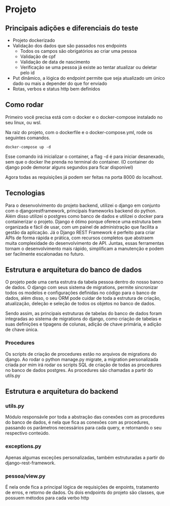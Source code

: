 # Projeto

## Principais adições e diferenciais do teste

- Projeto dockerizado
- Validação dos dados que são passados nos endpoints
    - Todos os campos são obrigatórios ao criar uma pessoa
    - Validação de cpf
    - Validação de data de nascimento
    - Verificação se uma pessoa já existe ao tentar atualizar ou deletar pelo id
- Put dinâmico, a lógica do endpoint permite que seja atualizado um único dado ou mais a depender do que for enviado
- Rotas, verbos e status http bem definidos

## Como rodar

Primeiro você precisa está com o docker e o docker-compose instalado no seu linux, ou wsl.

Na raiz do projeto, com o dockerfile e o docker-compose.yml, rode os seguintes comandos.

```docker
docker-compose up -d
```

Esse comando irá inicializar o container, a flag -d é para iniciar desanexado, sem que o docker lhe prenda no terminal do container. (O container do django pode demorar alguns segundos para ficar disponível)

Agora todas as requisições já podem ser feitas na porta 8000 do localhost.

## Tecnologias

Para o desenvolvimento do projeto backend, utilizei o django em conjunto com o djangorestframework, principais frameworks backend do python. Além disso utilizei o postgres como banco de dados e utilizei o docker para containerizar o projeto. Django é ótimo porque oferece uma estrutura bem organizada e fácil de usar, com um painel de administração que facilita a gestão da aplicação. Já o Django REST Framework é perfeito para criar APIs de forma rápida e prática, com recursos completos que abstraem muita complexidade do desenvolvimento de API. Juntas, essas ferramentas tornam o desenvolvimento mais rápido, simplificam a manutenção e podem ser facilmente escalonadas no futuro.

## Estrutura e arquitetura do banco de dados

O projeto pede uma certa estrutra da tabela pessoa dentro do nosso banco de dados. O django com seus sistema de migrations, permite sincronizar todos os modelos e configurações definidas no código para o banco de dados, além disso, o seu ORM pode cuidar de toda a estrutura de criação, atualização, deleção e seleção de todos os objetos no banco de dados.

Sendo assim, as principais estruturas de tabelas do banco de dados foram integradas ao sistema de migrations do django, como criação de tabelas e suas definições e tipagens de colunas, adição de chave primária, e adição de chave única.

### Procedures

Os scripts de criação de procedures estão no arquivos de migrations do django. Ao rodar o python manage.py migrate, a migration personalizada criada por mim irá rodar os scripts SQL de criação de todas as procedures no banco de dados postgres. As procedures são chamadas a partir do utils.py 

## Estrutura e arquitetura do backend

### utils.py

Módulo responsávle por toda a abstração das conexões com as procedures do banco de dados, é nela que fica as conexões com as procedures, passando os parâmetros necessários para cada query, e retornando o seu respectivo conteúdo.

### exceptions.py

Apenas algumas exceções personalizadas, também estruturadas a partir do django-rest-framework.

### pessoa/view.py

É nela onde fica a principal lógica de requisições de enpoints, tratamento de erros, e retorno de dados. Os dois endpoints do projeto são classes, que possuem métodos para cada verbo http
